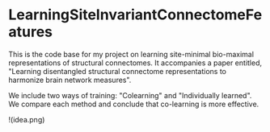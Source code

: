 # LearningSiteInvariantConnectomeFeatures
This is the code base for my project on learning site-minimal bio-maximal representations of structural connectomes. It accompanies a paper entitled, "Learning disentangled structural connectome representations to harmonize brain network measures".

We include two ways of training: "Colearning" and "Individually learned". We compare each method and conclude that co-learning is more effective. 

!(idea.png)
